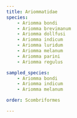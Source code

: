 ```yaml
---
title: Ariommatidae
species:
    - Ariomma bondi
    - Ariomma brevimanum
    - Ariomma dollfusi
    - Ariomma indicum
    - Ariomma luridum
    - Ariomma melanum
    - Ariomma parini
    - Ariomma regulus

sampled_species:
    - Ariomma bondi
    - Ariomma indicum
    - Ariomma melanum

order: Scombriformes

---
```


